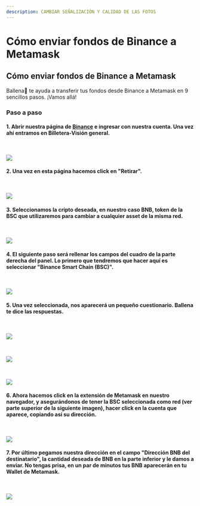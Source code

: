 ```yaml
---
description: CAMBIAR SEÑALIZACIÓN Y CALIDAD DE LAS FOTOS
---
```


# Cómo enviar fondos de Binance a Metamask

## Cómo enviar fondos de Binance a Metamask

Ballena🐋 te ayuda a transferir tus fondos desde Binance a Metamask en 9 sencillos pasos. ¡Vamos allá!

### Paso a paso <a id="step-by-step"></a>

#### 1. Abrir nuestra página de [Binance](https://www.binance.com/es) e ingresar con nuestra cuenta. Una vez ahí entramos en Billetera-Visión general.

​

![](https://user-images.githubusercontent.com/79335891/108759097-36114d80-754c-11eb-9c13-1430db7e5f3e.png)

#### 2. Una vez en esta página hacemos click en "Retirar".

​​

![](https://user-images.githubusercontent.com/79335891/108759100-36a9e400-754c-11eb-99f2-9a91e0d16bd3.png)

#### 3. Seleccionamos la cripto deseada, en nuestro caso BNB, token de la BSC que utilizaremos para cambiar a cualquier asset de la misma red.

​​

![](https://user-images.githubusercontent.com/79335891/108759101-36a9e400-754c-11eb-9161-505fd95c7763.png)

#### 4. El siguiente paso será rellenar los campos del cuadro de la parte derecha del panel. Lo primero que tendremos que hacer aquí es seleccionar "Binance Smart Chain \(BSC\)".

​​

![](https://user-images.githubusercontent.com/79335891/108759103-36a9e400-754c-11eb-9a0d-9f16aaad7250.png)

#### 5. Una vez seleccionada, nos aparecerá un pequeño cuestionario. Ballena te dice las respuestas.

​​

![](https://user-images.githubusercontent.com/79335891/108759104-37427a80-754c-11eb-9aea-8ec0ff4f57d8.png)

​

![](https://user-images.githubusercontent.com/79335891/108759105-37427a80-754c-11eb-9b6d-0fd9c0cc1405.png)

​

![](https://user-images.githubusercontent.com/79335891/108759107-3873a780-754c-11eb-9b48-7ac34fd3581a.png)

#### 6. Ahora hacemos click en la extensión de Metamask en nuestro navegador, y asegurándonos de tener la BSC seleccionada como red \(ver parte superior de la siguiente imagen\), hacer click en la cuenta que aparece, copiando así su dirección.

​

![](https://user-images.githubusercontent.com/79335891/108759110-390c3e00-754c-11eb-9020-b45ebd04914e.png)

#### 7. Por último pegamos nuestra dirección en el campo "Dirección BNB del destinatario", la cantidad deseada de BNB en la parte inferior y le damos a enviar. No tengas prisa, en un par de minutos tus BNB aparecerán en tu Wallet de Metamask.

​​

![](https://user-images.githubusercontent.com/79335891/108759093-3578b700-754c-11eb-9a62-b4e0f4b32d46.png)

